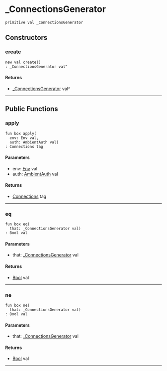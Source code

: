 # _ConnectionsGenerator

```pony
primitive val _ConnectionsGenerator
```

## Constructors

### create

```pony
new val create()
: _ConnectionsGenerator val^
```

#### Returns

* [_ConnectionsGenerator](wallaroo-core-topology-_ConnectionsGenerator) val^

---

## Public Functions

### apply

```pony
fun box apply(
  env: Env val,
  auth: AmbientAuth val)
: Connections tag
```
#### Parameters

*   env: [Env](builtin-Env) val
*   auth: [AmbientAuth](builtin-AmbientAuth) val

#### Returns

* [Connections](wallaroo-ent-network-Connections) tag

---

### eq

```pony
fun box eq(
  that: _ConnectionsGenerator val)
: Bool val
```
#### Parameters

*   that: [_ConnectionsGenerator](wallaroo-core-topology-_ConnectionsGenerator) val

#### Returns

* [Bool](builtin-Bool) val

---

### ne

```pony
fun box ne(
  that: _ConnectionsGenerator val)
: Bool val
```
#### Parameters

*   that: [_ConnectionsGenerator](wallaroo-core-topology-_ConnectionsGenerator) val

#### Returns

* [Bool](builtin-Bool) val

---

